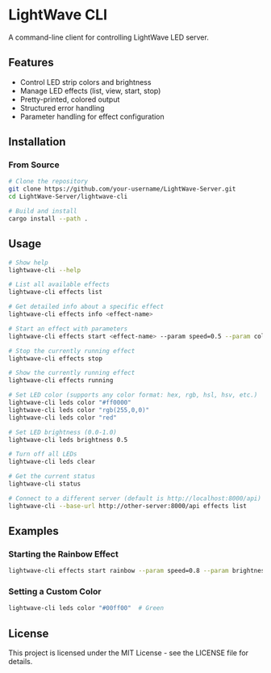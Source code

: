# LightWave CLI

A command-line client for controlling LightWave LED server.

## Features

- Control LED strip colors and brightness
- Manage LED effects (list, view, start, stop)
- Pretty-printed, colored output
- Structured error handling
- Parameter handling for effect configuration

## Installation

### From Source

```bash
# Clone the repository
git clone https://github.com/your-username/LightWave-Server.git
cd LightWave-Server/lightwave-cli

# Build and install
cargo install --path .
```

## Usage

```bash
# Show help
lightwave-cli --help

# List all available effects
lightwave-cli effects list

# Get detailed info about a specific effect
lightwave-cli effects info <effect-name>

# Start an effect with parameters
lightwave-cli effects start <effect-name> --param speed=0.5 --param color="#ff0000"

# Stop the currently running effect
lightwave-cli effects stop

# Show the currently running effect
lightwave-cli effects running

# Set LED color (supports any color format: hex, rgb, hsl, hsv, etc.)
lightwave-cli leds color "#ff0000"
lightwave-cli leds color "rgb(255,0,0)"
lightwave-cli leds color "red"

# Set LED brightness (0.0-1.0)
lightwave-cli leds brightness 0.5

# Turn off all LEDs
lightwave-cli leds clear

# Get the current status
lightwave-cli status

# Connect to a different server (default is http://localhost:8000/api)
lightwave-cli --base-url http://other-server:8000/api effects list
```

## Examples

### Starting the Rainbow Effect

```bash
lightwave-cli effects start rainbow --param speed=0.8 --param brightness=0.7
```

### Setting a Custom Color

```bash
lightwave-cli leds color "#00ff00"  # Green
```

## License

This project is licensed under the MIT License - see the LICENSE file for details.